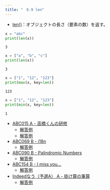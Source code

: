 ```yaml
---
title: "　6.9 len"
---
```


* [len()](https://docs.python.org/ja/3/library/functions.html#len)：オブジェクトの長さ（要素の数）を返す。

```python:サンプルコード：sample_484.py
x = "abc"
print(len(x))
```

```text:実行結果
3
```

```python:サンプルコード：sample_485.py
x = ["a", "b", "c"]
print(len(x))
```

```text:実行結果
3
```

```python:サンプルコード：sample_486.py
x = ["1", "12", "123"]
print(max(x, key=len))
```

```text:実行結果
123
```

```python:サンプルコード：sample_487.py
x = ["1", "12", "123"]
print(min(x, key=len))
```

```text:実行結果
1
```

- [ABC015 A - 高橋くんの研修](https://atcoder.jp/contests/abc015/tasks/abc015_1)
    - [解答例](https://atcoder.jp/contests/abc015/submissions/17929630)
    - [解答例](https://atcoder.jp/contests/abc015/submissions/33847337)
- [ABC069 B - i18n](https://atcoder.jp/contests/abc069/tasks/abc069_b)
    - [解答例](https://atcoder.jp/contests/abc069/submissions/15565724)
- [ABC090 B - Palindromic Numbers](https://atcoder.jp/contests/abc090/tasks/abc090_b)
    - [解答例](https://atcoder.jp/contests/abc090/submissions/17502385)
- [ABC154 B - I miss you...](https://atcoder.jp/contests/abc154/tasks/abc154_b)
    - [解答例](https://atcoder.jp/contests/abc154/submissions/17500245)
- [Indeedなう（予選A） A - 掛け算の筆算](https://atcoder.jp/contests/indeednow-quala/tasks/indeednow_2015_quala_1)
    - [解答例](https://atcoder.jp/contests/indeednow-quala/submissions/17930438)